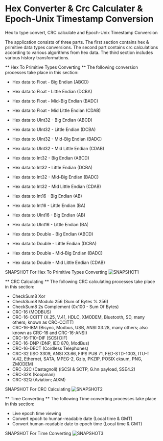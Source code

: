 # Hex Converter & Crc Calculater & Epoch-Unix Timestamp Conversion
Hex to type convert, CRC calculate and Epoch-Unix Timestamp Conversion

The application consists of three parts.
The first section contains hex & primitive data types conversions. The second part contains crc calculations according to various algorithms from hex data. The third section includes various history transformations.

** Hex To Primitive Types Converting **
The following conversion processes take place in this section:

  * Hex data to Float - Big Endian (ABCD)
  * Hex data to Float - Little Endian (DCBA)
  * Hex data to Float - Mid-Big Endian (BADC)
  * Hex data to Float - Mid Little Endian (CDAB)
  
  * Hex data to UInt32 - Big Endian (ABCD)
  * Hex data to UInt32 - Little Endian (DCBA)
  * Hex data to UInt32 - Mid-Big Endian (BADC)
  * Hex data to UInt32 - Mid Little Endian (CDAB)
  
  * Hex data to Int32 - Big Endian (ABCD)
  * Hex data to Int32 - Little Endian (DCBA)
  * Hex data to Int32 - Mid-Big Endian (BADC)
  * Hex data to Int32 - Mid Little Endian (CDAB)
  
  * Hex data to Int16 - Big Endian (AB)
  * Hex data to Int16 - Little Endian (BA)
  * Hex data to UInt16 - Big Endian (AB)
  * Hex data to UInt16 - Little Endian (BA)
  
  * Hex data to Double - Big Endian (ABCD)
  * Hex data to Double - Little Endian (DCBA)
  * Hex data to Double - Mid-Big Endian (BADC)
  * Hex data to Double - Mid Little Endian (CDAB)
  
SNAPSHOT For Hex To Primitive Types Converting
![SNAPSHOT1](https://user-images.githubusercontent.com/42136540/87153810-bb4b3900-c2c0-11ea-95b0-69382422d5af.PNG)

** CRC Calculating **
The following CRC calculating processes take place in this section:
  
  * CheckSum8 Xor
  * CheckSum8 Modulo 256 (Sum of Bytes % 256)
  * CheckSum8 2s Complement (0x100 - Sum Of Bytes)
  * CRC-16 (MODBUS)
  * CRC-16-CCITT (X.25, V.41, HDLC, XMODEM, Bluetooth, SD, many others; known as CRC-CCITT)
  * CRC-16-IBM (Bisync, Modbus, USB, ANSI X3.28, many others; also known as CRC-16 and CRC-16-ANSI)
  * CRC-16-T10-DIF (SCSI DIF)
  * CRC-16-DNP (DNP, IEC 870, ModBus)
  * CRC-16-DECT (Cordless Telephones)
  * CRC-32 (ISO 3309, ANSI X3.66, FIPS PUB 71, FED-STD-1003, ITU-T V.42, Ethernet, SATA, MPEG-2, Gzip, PKZIP, POSIX cksum, PNG, ZMODEM)
  * CRC-32C (Castagnoli) (iSCSI & SCTP, G.hn payload, SSE4.2)
  * CRC-32K (Koopman) 
  * CRC-32Q (Aviation; AIXM)
 
SNAPSHOT For CRC Calculating 
![SNAPSHOT2](https://user-images.githubusercontent.com/42136540/87153817-bdad9300-c2c0-11ea-99bb-cbf77008787c.PNG)

** Time Converting **
The following Time converting processes take place in this section:

* Live epoch time viewing
* Convert epoch to human-readable date (Local time & GMT)
* Convert human-readable date to epoch time (Local time & GMT)

SNAPSHOT For Time Converting
![SNAPSHOT3](https://user-images.githubusercontent.com/42136540/87153824-bf775680-c2c0-11ea-9668-aa95d3457d82.PNG)
